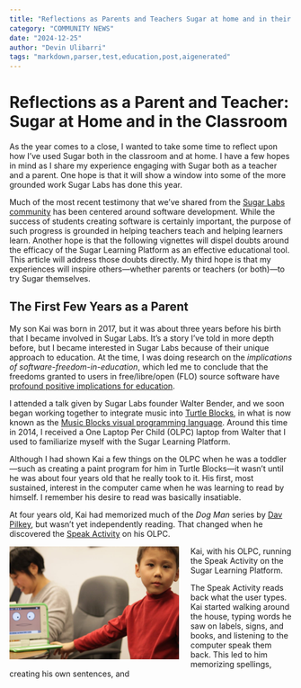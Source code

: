 ```yaml
---
title: "Reflections as Parents and Teachers Sugar at home and in their classroom"
category: "COMMUNITY NEWS"
date: "2024-12-25"
author: "Devin Ulibarri"
tags: "markdown,parser,test,education,post,aigenerated"
---
```

<!-- markdownlint-disable -->

# Reflections as a Parent and Teacher: Sugar at Home and in the Classroom

As the year comes to a close, I wanted to take some time to reflect upon how I’ve used Sugar both in the classroom and at home. I have a few hopes in mind as I share my experience engaging with Sugar both as a teacher and a parent. One hope is that it will show a window into some of the more grounded work Sugar Labs has done this year.

Much of the most recent testimony that we’ve shared from the [Sugar Labs community](/@sugarlabs) has been centered around software development. While the success of students creating software is certainly important, the purpose of such progress is grounded in helping teachers teach and helping learners learn. Another hope is that the following vignettes will dispel doubts around the efficacy of the Sugar Learning Platform as an effective educational tool. This article will address those doubts directly. My third hope is that my experiences will inspire others—whether parents or teachers (or both)—to try Sugar themselves.

## The First Few Years as a Parent

My son Kai was born in 2017, but it was about three years before his birth that I became involved in Sugar Labs. It’s a story I’ve told in more depth before, but I became interested in Sugar Labs because of their unique approach to education. At the time, I was doing research on the _implications of software-freedom-in-education_, which led me to conclude that the freedoms granted to users in free/libre/open (FLO) source software have [profound positive implications for education](https://wiki.sugarlabs.org/go/File:Education-needs-free-software.pdf). 

I attended a talk given by Sugar Labs founder Walter Bender, and we soon began working together to integrate music into [Turtle Blocks](http://activities.sugarlabs.org/en-US/sugar/addon/4027), in what is now known as the [Music Blocks visual programming language](https://www.sugarlabs.org/music-blocks/). Around this time in 2014, I received a One Laptop Per Child (OLPC) laptop from Walter that I used to familiarize myself with the Sugar Learning Platform.

Although I had shown Kai a few things on the OLPC when he was a toddler—such as creating a paint program for him in Turtle Blocks—it wasn’t until he was about four years old that he really took to it. His first, most sustained, interest in the computer came when he was learning to read by himself. I remember his desire to read was basically insatiable.

At four years old, Kai had memorized much of the _Dog Man_ series by [Dav Pilkey](https://en.m.wikipedia.org/wiki/Dav_Pilkey), but wasn’t yet independently reading. That changed when he discovered the [Speak Activity](http://activities.sugarlabs.org/en-US/sugar/addon/4038) on his OLPC.

<img src="/assets/stories/student1.jpg" alt="Kai" class="img-fluid" width="60%" style="float: left; margin-right: 20px;" />

Kai, with his OLPC, running the Speak Activity on the Sugar Learning Platform.

The Speak Activity reads back what the user types. Kai started walking around the house, typing words he saw on labels, signs, and books, and listening to the computer speak them back. This led to him memorizing spellings, creating his own sentences, and
